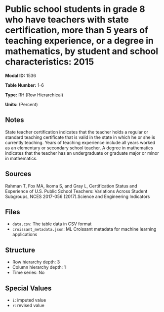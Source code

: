 # Public school students in grade 8 who have teachers with state certification, more than 5 years of teaching experience, or a degree in mathematics, by student and school characteristics: 2015

**Modal ID:** 1536

**Table Number:** 1-6

**Type:** RH (Row Hierarchical)

**Units:** (Percent)

## Notes

State teacher certification indicates that the teacher holds a regular or standard teaching certificate that is valid in the state in which he or she is currently teaching. Years of teaching experience include all years worked as an elementary or secondary school teacher. A degree in mathematics indicates that the teacher has an undergraduate or graduate major or minor in mathematics.

## Sources

Rahman T, Fox MA, Ikoma S, and Gray L, Certification Status and Experience of U.S. Public School Teachers: Variations Across Student Subgroups, NCES 2017-056 (2017).Science and Engineering Indicators

## Files

- `data.csv`: The table data in CSV format
- `croissant_metadata.json`: ML Croissant metadata for machine learning applications

## Structure

- Row hierarchy depth: 3
- Column hierarchy depth: 1
- Time series: No

## Special Values

- `i`: imputed value
- `r`: revised value
